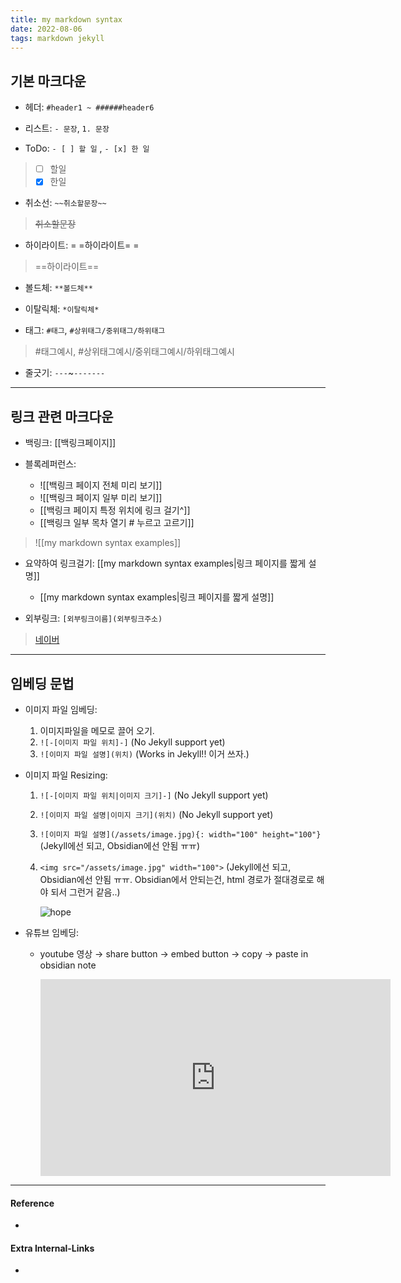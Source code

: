 ```yaml
---
title: my markdown syntax
date: 2022-08-06
tags: markdown jekyll
---
```


## 기본 마크다운
- 헤더: `#header1 ~ ######header6`

- 리스트: `- 문장`, `1. 문장`

- ToDo: `- [ ] 할 일` , `- [x] 한 일`
> - [ ]  할일
> - [x]  한일

- 취소선: `~~취소할문장~~` 
> ~~취소할문장~~

- 하이라이트: = =하이라이트= =
> ==하이라이트==

- 볼드체: `**볼드체**`

- 이탈릭체: `*이탈릭체*`

- 태그: `#태그`, `#상위태그/중위태그/하위태그`
> #태그예시, #상위태그예시/중위태그예시/하위태그예시

- 줄긋기: `---`~`-------`

----------

## 링크 관련 마크다운

- 백링크: \[\[백링크페이지\]\]

- 블록레퍼런스: 
	- \!\[\[백링크 페이지 전체 미리 보기\]\]
	- \!\[\[백링크 페이지 일부 미리 보기\]\]
	- \[\[백링크 페이지 특정 위치에 링크 걸기\^\]\]
	- \[\[백링크 일부 목차 열기 \# 누르고 고르기\]\]

> ![[my markdown syntax examples]]

- 요약하여 링크걸기: \[\[my markdown syntax examples|링크 페이지를 짧게 설명\]\]
	- [[my markdown syntax examples|링크 페이지를 짧게 설명]]

- 외부링크: `[외부링크이름](외부링크주소)`
> [네이버](https://naver.com)

---

## 임베딩 문법
- 이미지 파일 임베딩: 
	1. 이미지파일을 메모로 끌어 오기. 
	2. `![-[이미지 파일 위치]-]` (No Jekyll support yet)
	3. `![이미지 파일 설명](위치)` (Works in Jekyll!! 이거 쓰자.)

- 이미지 파일 Resizing:
	1. `![-[이미지 파일 위치|이미지 크기]-]` (No Jekyll support yet)
	2. `![이미지 파일 설명|이미지 크기](위치)` (No Jekyll support yet)
	3. `![이미지 파일 설명](/assets/image.jpg){: width="100" height="100"}` (Jekyll에선 되고, Obsidian에선 안됨 ㅠㅠ)
	4. `<img src="/assets/image.jpg" width="100">` (Jekyll에선 되고, Obsidian에선 안됨 ㅠㅠ. Obsidian에서 안되는건, html 경로가 절대경로로 해야 되서 그런거 같음..)


		![hope](../assets/image.jpg)

- 유튜브 임베딩:
	- youtube 영상 $\rightarrow$ share button  $\rightarrow$ embed button  $\rightarrow$ copy  $\rightarrow$ paste in obsidian note 


		<iframe width="560" height="315" src="https://www.youtube.com/embed/EdHGrnuCEo4" title="YouTube video player" frameborder="0" allow="accelerometer; autoplay; clipboard-write; encrypted-media; gyroscope; picture-in-picture" allowfullscreen></iframe>


---
#### Reference
- 
#### Extra Internal-Links
- 